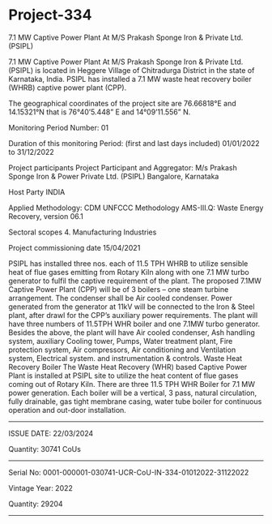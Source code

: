 # Project-334
7.1 MW Captive Power Plant At M/S Prakash Sponge Iron &amp; Private Ltd. (PSIPL)

7.1 MW Captive Power Plant At M/S Prakash Sponge Iron & Private Ltd. (PSIPL) is located in Heggere
Village of Chitradurga District in the state of Karnataka, India. PSIPL has installed a 7.1 MW waste heat
recovery boiler (WHRB) captive power plant (CPP).

The geographical coordinates of the project site are 76.66818°E and 14.15321°N that is 76°40’5.448” E
and 14°09’11.556” N.

Monitoring Period Number: 01

Duration of this monitoring Period: (first and last days
included) 01/01/2022 to 31/12/2022

Project participants Project Participant and Aggregator:
M/s Prakash Sponge Iron & Power Private Ltd. (PSIPL)
Bangalore, Karnataka

Host Party INDIA

Applied Methodology:
CDM UNFCCC Methodology AMS-III.Q: Waste Energy
Recovery, version 06.1

Sectoral scopes
4. Manufacturing Industries

Project commissioning date 15/04/2021

PSIPL has installed three nos. each of 11.5 TPH WHRB to utilize sensible heat of flue gases emitting
from Rotary Kiln along with one 7.1 MW turbo generator to fulfil the captive requirement of the plant.
The proposed 7.1MW Captive Power Plant (CPP) will be of 3 boilers – one steam turbine arrangement.
The condenser shall be Air cooled condenser. Power generated from the generator at 11kV will be
connected to the Iron & Steel plant, after drawl for the CPP’s auxiliary power requirements.
The plant will have three numbers of 11.5TPH WHR boiler and one 7.1MW turbo generator. Besides
the above, the plant will have Air cooled condenser, Ash handling system, auxiliary Cooling tower,
Pumps, Water treatment plant, Fire protection system, Air compressors, Air conditioning and Ventilation
system, Electrical system. and instrumentation & controls.
Waste Heat Recovery Boiler
The Waste Heat Recovery (WHR) based Captive Power Plant is installed at PSIPL site to utilize the heat
content of flue gases coming out of Rotary Kiln. There are three 11.5 TPH WHR Boiler for 7.1 MW
power generation. Each boiler will be a vertical, 3 pass, natural circulation, fully drainable, gas tight
membrane casing, water tube boiler for continuous operation and out-door installation.
______________________
ISSUE DATE: 22/03/2024

Quantity: 30741 CoUs
_________________
Serial No: 0001-000001-030741-UCR-CoU-IN-334-01012022-31122022

Vintage Year: 2022

Quantity: 29204
_______________

